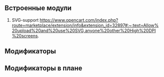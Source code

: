 ## Встроенные модули

1. SVG-support
https://www.opencart.com/index.php?route=marketplace/extension/info&extension_id=32897#:~:text=Allow%20upload%20and%20use%20SVG,anyone%20other%20High%20DPI%20screens.



## Модификаторы




## Модификаторы в плане
